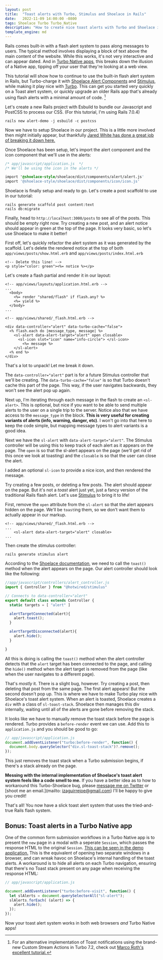 ```yaml
---
layout: post
title:  "Toast alerts with Turbo, Stimulus and Shoelace in Rails"
date:   2022-11-09 14:00:00 -0800
tags: Shoelace Turbo Turbo_Native 
description: "How to create nice toast alerts with Turbo and Shoelace in Ruby on Rails"
template_engine: md
---
```

Rails comes built-in with a flash alert system to pass along messages to users. The typical method involves displaying a block of text above the main content of the website. While this works, it's not very interactive and can appear dated. And in [Turbo Native apps](https://github.com/hotwired/turbo-ios), this breaks down the illusion of a Native app, tipping off your user that they're looking at a web view. 

This tutorial will show how to continue to use the built-in flash alert system in Rails, but Turbo-charge it with [Shoelace Alert Components](https://shoelace.style/components/alert) and [Stimulus](https://stimulus.hotwired.dev), while making it play nice with [Turbo](https://turbo.hotwired.dev). This can get you started very quickly on a Toast alert system, or quickly upgrade an older Rails app that's already using flash alerts with a minimal amount of code. [^1]


Let's create a new Rails project with Esbuild to bundle our Javascript and PostCSS to process our CSS. (For this tutorial, I'm using Rails 7.0.4)

```
rails new alert-demo -j esbuild -c postcss
```

Now we have to setup Shoelace in our project. This is a little more involved then might initially appear, but thankfully [Jared White has done a great job of breaking it down here.](https://dev.to/jaredcwhite/how-to-install-shoelace-with-rails-7-esbuild-and-postcss-1cg9)

Once Shoelace has been setup, let's import the alert component and the icon component that we'll use in the alerts:
```css
/* app/javascript/application.js  */
/* We'll be using the icon in the alerts */

import '@shoelace-style/shoelace/dist/components/alert/alert.js'
import '@shoelace-style/shoelace/dist/components/icon/icon.js'
```

Shoelace is finally setup and ready to go. Let's create a post scaffold to use in our tutorial:

```
rails generate scaffold post content:text
rails db:migrate
```

Finally, head to `http://localhost:3000/posts` to see all of the posts. This should be empty right now. Try creating a new post, and an alert notice should appear in green at the top of the page. It looks very basic, so let's use Shoelace to make it better!


First off, let's quickly refactor the alert system as it was generated by the scaffold. Let's delete the rendered notice at the top of both `app/views/posts/show.html.erb` and `app/views/posts/index.html.erb`

```erb
<!-- Delete this line! -->
<p style="color: green"><%= notice %></p>
```

Let's create a flash partial and render it in our layout:
```erb
<!-- app/views/layouts/application.html.erb -->
...
  <body>
    <%= render "shared/flash" if flash.any? %>
    <%= yield %>
  </body>
...
```

```erb
<!-- app/views/shared/_flash.html.erb -->

<div data-controller="alert" data-turbo-cache="false"> 
  <% flash.each do |message_type, message| %>
    <sl-alert data-alert-target="alert" open closable>
      <sl-icon slot="icon" name="info-circle"> </sl-icon>
        <%= message %>
    </sl-alert>
  <% end %>
</div>
```

That's a lot to unpack! Let me break it down.

The `data-controller="alert"` part is for a future Stimulus controller that we'll be creating. The `data-turbo-cache="false"` is so that Turbo doesn't cache this part of the page. This way, if the user navigates backwards, they won't see the alert pop up again. 

Next up, I'm iterating through each message in the flash to create an `<sl-alert>`. This is optional, but nice if you want to be able to send multiple alerts to the user on a single trip to the server. Notice also that we have access to the `message_type` in the block. **This is very useful for creating variants of alerts (info, warning, danger, etc)**. I won't go into that here to keep the code simple, but mapping message types to alert variants is a good idea.

Next we have the `sl-alert` with `data-alert-target="alert"`. The Stimulus controller will be using this to keep track of each alert as it appears on the page. The `open` is so that the sl-alert appears on the page (we'll get rid of this once we look at toasting) and the `closable` is so that the user can close the alert.

I added an optional `sl-icon` to provide a nice icon, and then rendered the message.

Try creating a few posts, or deleting a few posts. The alert should appear on the page. But it's not a *toast* alert just yet, just a fancy version of the traditional Rails flash alert. Let's use [Stimulus](https://stimulus.hotwired.dev) to bring it to life!

First, remove the `open` attribute from the `sl-alert` so that the alert appears hidden on the page. We'll be `toast`ing them, so we don't want them to actually appear in our markup.

```erb
<!-- app/views/shared/_flash.html.erb -->
...
    <sl-alert data-alert-target="alert" closable>
...

```

Then create the stimulus controller:

```
rails generate stimulus alert
```

According to the [Shoelace documentation](https://shoelace.style/components/alert), we need to call the `toast()` method when the alert appears on the page. Our alert controller should look like the following:

```javascript
//app/javascript/controllers/alert_controller.js
import { Controller } from "@hotwired/stimulus"

// Connects to data-controller="alert"
export default class extends Controller {
  static targets = [ "alert" ]

  alertTargetConnected(alert){
    alert.toast();
  }

  alertTargetDisconnected(alert){
    alert.hide();
  }

}
```

All this is doing is calling the `toast()` method when the alert controller detects that the `alert` target has been connected to the page, and calling the `hide()` method when the alert target is removed from the page (like when the user navigates to a different page).

That's *mostly* it. There is a slight bug, however. Try creating a post, then deleting that post from the same page. The first alert appears! But the second doesn't pop up. This is where we have to make Turbo play nice with Shoelace's toast alert system. When an alert is toasted, Shoelace creates a `div` with a class of `sl-toast-stack`. Shoelace then manages this div internally, waiting until all of the alerts are gone before removing the stack. 

It looks like we have to manually remove the toast stack before the page is rendered. Turbo provides a `before-render` event we can use. Add this to `application.js` and you should be good to go: 

```javascript
// app/javascript/application.js
document.addEventListener("turbo:before-render", function() {
  document.body.querySelector("div.sl-toast-stack")?.remove();
});
```

This just removes the toast stack when a Turbo submission begins, if there's a stack already on the page. 

**Messing with the internal implementation of Shoelace's toast alert system feels like a code smell to me.** If you have a better idea as to how to workaround this Turbo-Shoelace bug, please [message me on Twitter](https://twitter.com/izaguirrejoe_) or [shoot me an email.](mailto: izaguirrejoe@gmail.com) I'll be happy to give you credit!

That's all! You now have a slick toast alert system that uses the tried-and-true Rails flash system.

## Bonus: Toast alerts in a Turbo Native app ##

One of the common form submission workflows in a Turbo Native app is to present the `new` page in a modal with a seperate `Session`, which passes the response HTML to the original `Session`. [This can be seen in the demo application.](https://github.com/hotwired/turbo-ios/tree/main/Demo) This is the equivalent of opening two separate windows in a browser, and can wreak havoc on Shoelace's internal handling of the toast alerts. A workaround is to hide all alerts on each Turbo navigation, ensuring that there's no Toast stack present on any page when receiving the response HTML:

```javascript
// app/javascript/application.js

document.addEventListener("turbo:before-visit", function() {
  let slAlerts = document.querySelectorAll("sl-alert");
  slAlerts.forEach( (alert) => {
    alert.hide();
  });
});
``` 

Now your toast alert system works in both web browsers *and* Turbo Native apps!


[^1]: For an alternative implementation of Toast notifications using the brand-new Custom Stream Actions in Turbo 7.2, check out [Marco Roth's excellent tutorial.](https://marcoroth.dev/posts/guide-to-custom-turbo-stream-actions)
